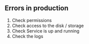 

## Errors in production

1. Check permissions
2. Check access to the disk / storage
3. Check Service is up and running
4. Check the logs

